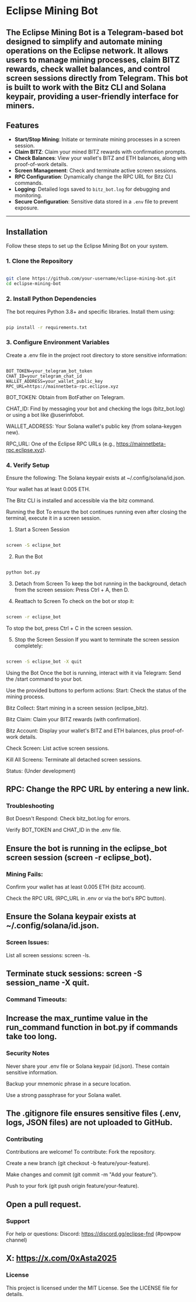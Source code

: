 # Eclipse Mining Bot

The **Eclipse Mining Bot** is a Telegram-based bot designed to simplify and automate mining operations on the Eclipse network. It allows users to manage mining processes, claim BITZ rewards, check wallet balances, and control screen sessions directly from Telegram. This bot is built to work with the Bitz CLI and Solana keypair, providing a user-friendly interface for miners.
-----------------------------------------------------------------------
## Features

- **Start/Stop Mining**: Initiate or terminate mining processes in a screen session.
- **Claim BITZ**: Claim your mined BITZ rewards with confirmation prompts.
- **Check Balances**: View your wallet's BITZ and ETH balances, along with proof-of-work details.
- **Screen Management**: Check and terminate active screen sessions.
- **RPC Configuration**: Dynamically change the RPC URL for Bitz CLI commands.
- **Logging**: Detailed logs saved to `bitz_bot.log` for debugging and monitoring.
- **Secure Configuration**: Sensitive data stored in a `.env` file to prevent exposure.
-----------------------------------------------------------------------
## Installation
Follow these steps to set up the Eclipse Mining Bot on your system.
### 1. Clone the Repository
```bash

git clone https://github.com/your-username/eclipse-mining-bot.git
cd eclipse-mining-bot
```
### 2. Install Python Dependencies
The bot requires Python 3.8+ and specific libraries. Install them using:
```bash

pip install -r requirements.txt
```
### 3. Configure Environment Variables
Create a .env file in the project root directory to store sensitive information:
```plaintext

BOT_TOKEN=your_telegram_bot_token
CHAT_ID=your_telegram_chat_id
WALLET_ADDRESS=your_wallet_public_key
RPC_URL=https://mainnetbeta-rpc.eclipse.xyz
```
BOT_TOKEN: Obtain from BotFather on Telegram.

CHAT_ID: Find by messaging your bot and checking the logs (bitz_bot.log) or using a bot like @userinfobot.

WALLET_ADDRESS: Your Solana wallet's public key (from solana-keygen new).

RPC_URL: One of the Eclipse RPC URLs (e.g., https://mainnetbeta-rpc.eclipse.xyz).

### 4. Verify Setup
Ensure the following:
The Solana keypair exists at ~/.config/solana/id.json.

Your wallet has at least 0.005 ETH.

The Bitz CLI is installed and accessible via the bitz command.

Running the Bot
To ensure the bot continues running even after closing the terminal, execute it in a screen session.
1. Start a Screen Session
```bash

screen -S eclipse_bot
```
2. Run the Bot
```bash

python bot.py
```
3. Detach from Screen
To keep the bot running in the background, detach from the screen session:
Press Ctrl + A, then D.

4. Reattach to Screen
To check on the bot or stop it:
```bash

screen -r eclipse_bot
```
To stop the bot, press Ctrl + C in the screen session.

5. Stop the Screen Session
If you want to terminate the screen session completely:
```bash

screen -S eclipse_bot -X quit
```
Using the Bot
Once the bot is running, interact with it via Telegram:
Send the /start command to your bot.

Use the provided buttons to perform actions:
Start: Check the status of the mining process.

Bitz Collect: Start mining in a screen session (eclipse_bitz).

Bitz Claim: Claim your BITZ rewards (with confirmation).

Bitz Account: Display your wallet's BITZ and ETH balances, plus proof-of-work details.

Check Screen: List active screen sessions.

Kill All Screens: Terminate all detached screen sessions.

Status: (Under development)

RPC: Change the RPC URL by entering a new link.
-----------------------------------------------------------------------
### Troubleshooting
Bot Doesn't Respond:
Check bitz_bot.log for errors.

Verify BOT_TOKEN and CHAT_ID in the .env file.

Ensure the bot is running in the eclipse_bot screen session (screen -r eclipse_bot).
-----------------------------------------------------------------------
### Mining Fails:
Confirm your wallet has at least 0.005 ETH (bitz account).

Check the RPC URL (RPC_URL in .env or via the bot's RPC button).

Ensure the Solana keypair exists at ~/.config/solana/id.json.
-----------------------------------------------------------------------
### Screen Issues:
List all screen sessions: screen -ls.

Terminate stuck sessions: screen -S session_name -X quit.
-----------------------------------------------------------------------
### Command Timeouts:
Increase the max_runtime value in the run_command function in bot.py if commands take too long.
-----------------------------------------------------------------------
### Security Notes
Never share your .env file or Solana keypair (id.json). These contain sensitive information.

Backup your mnemonic phrase in a secure location.

Use a strong passphrase for your Solana wallet.

The .gitignore file ensures sensitive files (.env, logs, JSON files) are not uploaded to GitHub.
-----------------------------------------------------------------------
### Contributing
Contributions are welcome! To contribute:
Fork the repository.

Create a new branch (git checkout -b feature/your-feature).

Make changes and commit (git commit -m "Add your feature").

Push to your fork (git push origin feature/your-feature).

Open a pull request.
-----------------------------------------------------------------------
### Support
For help or questions:
Discord: https://discord.gg/eclipse-fnd (#powpow channel)

X: https://x.com/0xAsta2025
-----------------------------------------------------------------------
### License
This project is licensed under the MIT License. See the LICENSE file for details.


